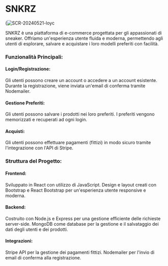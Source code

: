 
# SNKRZ

(![SCR-20240521-loyc](https://github.com/angelogiuliano/SNKRZ-Capstone/assets/117686551/cb816e77-c26c-4d81-ba57-689456e74a08)


SNKRZ è una piattaforma di e-commerce progettata per gli appassionati di sneaker. Offriamo un'esperienza utente fluida e moderna, permettendo agli utenti di esplorare, salvare e acquistare i loro modelli preferiti con facilità.

### Funzionalità Principali:

#### Login/Registrazione:
Gli utenti possono creare un account o accedere a un account esistente.
Durante la registrazione, viene inviata un'email di conferma tramite Nodemailer.

#### Gestione Preferiti:
Gli utenti possono salvare i prodotti nei loro preferiti.
I preferiti vengono memorizzati e recuperati ad ogni login.

#### Acquisti:
Gli utenti possono effettuare pagamenti (fittizi) in modo sicuro tramite l'integrazione con l'API di Stripe.

### Struttura del Progetto:

#### Frontend:

Sviluppato in React con utilizzo di JavaScript.
Design e layout creati con Bootstrap e React Bootstrap per un'esperienza utente responsive e moderna.

#### Backend:
Costruito con Node.js e Express per una gestione efficiente delle richieste server-side.
MongoDB come database per la gestione e il salvataggio dei dati degli utenti e dei prodotti.

#### Integrazioni:
Stripe API per la gestione dei pagamenti fittizi.
Nodemailer per l'invio di email di conferma alla registrazione.

